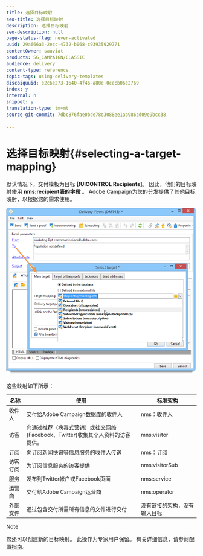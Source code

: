 ```yaml
---
title: 选择目标映射
seo-title: 选择目标映射
description: 选择目标映射
seo-description: null
page-status-flag: never-activated
uuid: 29a666a3-2ecc-4732-b068-c93935929771
contentOwner: sauviat
products: SG_CAMPAIGN/CLASSIC
audience: delivery
content-type: reference
topic-tags: using-delivery-templates
discoiquuid: e2c6e273-1640-4f46-a80e-0cecb06e2769
index: y
internal: n
snippet: y
translation-type: tm+mt
source-git-commit: 7dbc876fae0bde78e3088ee1ab986cd09e9bcc38

---
```



# 选择目标映射{#selecting-a-target-mapping}

默认情况下，交付模板为目标 **[!UICONTROL Recipients]**。 因此，他们的目标映射使用 **nms:recipient表的字段** 。 Adobe Campaign为您的分发提供了其他目标映射，以根据您的需求使用。

![](assets/delivery_select_mapping.png)

这些映射如下所示：

| 名称 | 使用 | 标准架构 |
|---|---|---|
| 收件人 | 交付给Adobe Campaign数据库的收件人 | nms：收件人 |
| 访客 | 向通过推荐（病毒式营销）或社交网络(Facebook、Twitter)收集其个人资料的访客提供。 | mns:visitor |
| 订阅 | 向订阅新闻快讯等信息服务的收件人传送 | nms：订阅 |
| 访客订阅 | 为订阅信息服务的访客提供 | nms:visitorSub |
| 服务 | 发布到Twitter帐户或Facebook页面 | nms:service |
| 运营商 | 交付给Adobe Campaign运营商 | nms:operator |
| 外部文件 | 通过包含交付所需所有信息的文件进行交付 | 没有链接的架构，没有输入目标 |

>[!NOTE]
>
>您还可以创建新的目标映射。 此操作为专家用户保留。 有关详细信息，请参阅配 [置指南](../../configuration/using/target-mapping.md)。
